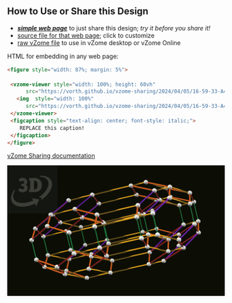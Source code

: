 
## How to Use or Share this Design

 - [***simple web page***](<https://vorth.github.io/vzome-sharing/2024/04/05/16-59-33-A4-F-triality-stretched/>) to just share this design; *try it before you share it!*
 - [source file for that web page](<https://github.com/vorth/vzome-sharing/edit/main/2024/04/05/16-59-33-A4-F-triality-stretched/index.md>); click to customize
 - [raw vZome file](<https://raw.githubusercontent.com/vorth/vzome-sharing/main/2024/04/05/16-59-33-A4-F-triality-stretched/A4-F-triality-stretched.vZome>) to use in vZome desktop or vZome Online
 
 HTML for embedding in any web page:
 ```html
<figure style="width: 87%; margin: 5%">
  
  <vzome-viewer style="width: 100%; height: 60vh" 
       src="https://vorth.github.io/vzome-sharing/2024/04/05/16-59-33-A4-F-triality-stretched/A4-F-triality-stretched.vZome" >
    <img  style="width: 100%"
       src="https://vorth.github.io/vzome-sharing/2024/04/05/16-59-33-A4-F-triality-stretched/A4-F-triality-stretched.png" >
  </vzome-viewer>
  <figcaption style="text-align: center; font-style: italic;">
     REPLACE this caption!
  </figcaption>
</figure>

 ```

[vZome Sharing documentation](https://vzome.github.io/vzome/sharing.html#how-it-works)

![Image](<A4-F-triality-stretched.png>)

